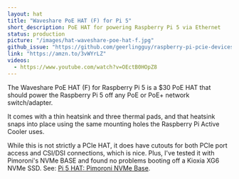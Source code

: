 ```yaml
---
layout: hat
title: "Waveshare PoE HAT (F) for Pi 5"
short_description: PoE HAT for powering Raspberry Pi 5 via Ethernet
status: production
picture: "/images/hat-waveshare-poe-hat-f.jpg"
github_issue: "https://github.com/geerlingguy/raspberry-pi-pcie-devices/issues/597"
link: "https://amzn.to/3vWYrLZ"
videos:
  - https://www.youtube.com/watch?v=OEctB0HOpZ8
---
```

The Waveshare PoE HAT (F) for Raspberry Pi 5 is a $30 PoE HAT that should power the Raspberry Pi 5 off any PoE or PoE+ network switch/adapter.

It comes with a thin heatsink and three thermal pads, and that heatsink snaps into place using the same mounting holes the Raspberry Pi Active Cooler uses.

While this is not strictly a PCIe HAT, it does have cutouts for both PCIe port access and CSI/DSI connections, which is nice. Plus, I've tested it with Pimoroni's NVMe BASE and found no problems booting off a Kioxia XG6 NVMe SSD. See: [Pi 5 HAT: Pimoroni NVMe Base](https://github.com/geerlingguy/raspberry-pi-pcie-devices/issues/565).
